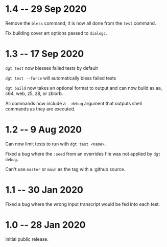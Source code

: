 # 1.4 -- 29 Sep 2020

Remove the `bless` command; it is now all done from the `test` command.

Fix building cover art options passed to `dialogc`.

# 1.3 -- 17 Sep 2020

`dgt test` now blesses failed tests by default

`dgt test --force` will automatically bless failed tests

`dgt build` now takes an optional format to output and can now build
as aa, c64, web, z5, z8, or zblorb.

All commands now include a `--debug` argument that outputs shell commands
as they are executed.

# 1.2 -- 9 Aug 2020

Can now limit tests to run with `dgt test <name>`.

Fixed a bug where the `:seed` from an overrides file was not applied by `dgt debug`.

Can't use `master` or `main` as the tag with a :github source.

# 1.1 -- 30 Jan 2020

Fixed a bug where the wrong input transcript would be fed into each test.

# 1.0 -- 28 Jan 2020

Initial public release.
